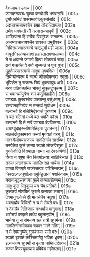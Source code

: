 वैशम्पायन उवाच ||	001    
जामदग्न्यवचः श्रुत्वा कण्वोऽपि भगवानृषिः |	001a  
दुर्योधनमिदं वाक्यमब्रवीत्कुरुसंसदि ||	001c  
अक्षयश्चाव्ययश्चैव ब्रह्मा लोकपितामहः |	002a  
तथैव भगवन्तौ तौ नरनारायणावृषी ||	002c  
आदित्यानां हि सर्वेषां विष्णुरेकः सनातनः |	003a  
अजय्यश्चाव्ययश्चैव शाश्वतः प्रभुरीश्वरः ||	003c  
निमित्तमरणास्त्वन्ये चन्द्रसूर्यौ मही जलम् |	004a  
वायुरग्निस्तथाकाशं ग्रहास्तारागणास्तथा ||	004c  
ते च क्षयान्ते जगतो हित्वा लोकत्रयं सदा |	005a  
क्षयं गच्छन्ति वै सर्वे सृज्यन्ते च पुनः पुनः ||	005c  
मुहूर्तमरणास्त्वन्ये मानुषा मृगपक्षिणः |	006a  
तिर्यग्योन्यश्च ये चान्ये जीवलोकचराः स्मृताः ||	006c  
भूयिष्ठेन तु राजानः श्रियं भुक्त्वायुषः क्षये |	007a  
मरणं प्रतिगच्छन्ति भोक्तुं सुकृतदुष्कृतम् ||	007c  
स भवान्धर्मपुत्रेण शमं कर्तुमिहार्हति |	008a  
पाण्डवाः कुरवश्चैव पालयन्तु वसुंधराम् ||	008c  
बलवानहमित्येव न मन्तव्यं सुयोधन |	009a  
बलवन्तो हि बलिभिर्दृश्यन्ते पुरुषर्षभ ||	009c  
न बलं बलिनां मध्ये बलं भवति कौरव |	010a  
बलवन्तो हि ते सर्वे पाण्डवा देवविक्रमाः ||	010c  
अत्राप्युदाहरन्तीममितिहासं पुरातनम् |	011a  
मातलेर्दातुकामस्य कन्यां मृगयतो वरम् ||	011c  
मतस्त्रैलोक्यराजस्य मातलिर्नाम सारथिः |	012a  
तस्यैकैव कुले कन्या रूपतो लोकविश्रुता ||	012c  
गुणकेशीति विख्याता नाम्ना सा देवरूपिणी |	013a  
श्रिया च वपुषा चैव स्त्रियोऽन्याः सातिरिच्यते ||	013c  
तस्याः प्रदानसमयं मातलिः सह भार्यया |	014a  
ज्ञात्वा विममृशे राजंस्तत्परः परिचिन्तयन् ||	014c  
धिक्खल्वलघुशीलानामुच्छ्रितानां यशस्विनाम् |	015a  
नराणामृद्धसत्त्वानां कुले कन्याप्ररोहणम् ||	015c  
मातुः कुलं पितृकुलं यत्र चैव प्रदीयते |	016a  
कुलत्रयं संशयितं कुरुते कन्यका सताम् ||	016c  
देवमानुषलोकौ द्वौ मानसेनैव चक्षुषा |	017a  
अवगाह्यैव विचितौ न च मे रोचते वरः ||	017c  
न देवान्नैव दितिजान्न गन्धर्वान्न मानुषान् |	018a  
अरोचयं वरकृते तथैव बहुलानृषीन् ||	018c  
भार्यया तु स संमन्त्र्य सह रात्रौ सुधर्मया |	019a  
मातलिर्नागलोकाय चकार गमने मतिम् ||	019c  
न मे देवमनुष्येषु गुणकेश्याः समो वरः |	020a  
रूपतो दृश्यते कश्चिन्नागेषु भविता ध्रुवम् ||	020c  
इत्यामन्त्र्य सुधर्मां स कृत्वा चाभिप्रदक्षिणम् |	021a  
कन्यां शिरस्युपाघ्राय प्रविवेश महीतलम् ||	021c  
